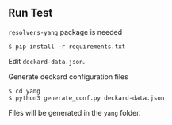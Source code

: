 ## Run Test 

`resolvers-yang` package is needed

```
$ pip install -r requirements.txt
```
Edit `deckard-data.json`.

Generate deckard configuration files
```
$ cd yang
$ python3 generate_conf.py deckard-data.json
```

Files will be generated in the `yang` folder.